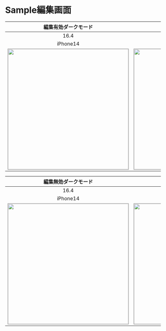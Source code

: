 # Sample編集画面

|編集有効ダークモード|編集有効ライトモード|
|:---:|:---:|
|16.4|16.4|
|iPhone14|iPhone14|
|<img src='../TestSnapshot/ReferenceImages_64/Sample編集画面/testSampleEditView_編集_有効_ダークモード_iPhone_16_4_390x844@3x.png' width='390' style='border: 1px solid #999' />|<img src='../TestSnapshot/ReferenceImages_64/Sample編集画面/testSampleEditView_編集_有効_ライトモード_iPhone_16_4_390x844@3x.png' width='390' style='border: 1px solid #999' />|

|編集無効ダークモード|編集無効ライトモード|
|:---:|:---:|
|16.4|16.4|
|iPhone14|iPhone14|
|<img src='../TestSnapshot/ReferenceImages_64/Sample編集画面/testSampleEditView_編集_無効_ダークモード_iPhone_16_4_390x844@3x.png' width='390' style='border: 1px solid #999' />|<img src='../TestSnapshot/ReferenceImages_64/Sample編集画面/testSampleEditView_編集_無効_ライトモード_iPhone_16_4_390x844@3x.png' width='390' style='border: 1px solid #999' />|

